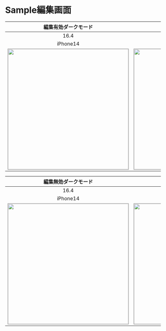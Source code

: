 # Sample編集画面

|編集有効ダークモード|編集有効ライトモード|
|:---:|:---:|
|16.4|16.4|
|iPhone14|iPhone14|
|<img src='../TestSnapshot/ReferenceImages_64/Sample編集画面/testSampleEditView_編集_有効_ダークモード_iPhone_16_4_390x844@3x.png' width='390' style='border: 1px solid #999' />|<img src='../TestSnapshot/ReferenceImages_64/Sample編集画面/testSampleEditView_編集_有効_ライトモード_iPhone_16_4_390x844@3x.png' width='390' style='border: 1px solid #999' />|

|編集無効ダークモード|編集無効ライトモード|
|:---:|:---:|
|16.4|16.4|
|iPhone14|iPhone14|
|<img src='../TestSnapshot/ReferenceImages_64/Sample編集画面/testSampleEditView_編集_無効_ダークモード_iPhone_16_4_390x844@3x.png' width='390' style='border: 1px solid #999' />|<img src='../TestSnapshot/ReferenceImages_64/Sample編集画面/testSampleEditView_編集_無効_ライトモード_iPhone_16_4_390x844@3x.png' width='390' style='border: 1px solid #999' />|

